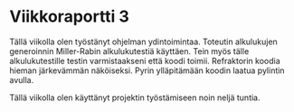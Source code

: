 # Viikkoraportti 3


Tällä viikolla olen työstänyt ohjelman ydintoimintaa. Toteutin alkulukujen generoinnin Miller-Rabin alkulukutestiä käyttäen. Tein myös tälle alkulukutestille testin varmistaakseni että koodi toimii. Refraktorin koodia hieman järkevämmän näköiseksi. Pyrin ylläpitämään koodin laatua pylintin avulla. 




Tällä viikolla olen käyttänyt projektin työstämiseen noin neljä tuntia.
